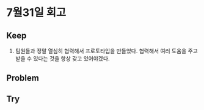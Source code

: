 # 7월31일 회고

## Keep
1. 팀원들과 정말 열심히 협력해서 프로토타입을 만들었다. 협력해서 여러 도움을 주고 받을 수 있다는 것을 항상 갖고 있어야겠다.


## Problem


## Try

